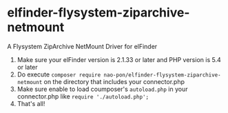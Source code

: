 # elfinder-flysystem-ziparchive-netmount
A Flysystem ZipArchive NetMount Driver for elFinder

1. Make sure your elFinder version is 2.1.33 or later and PHP version is 5.4 or later
2. Do execute `composer require nao-pon/elfinder-flysystem-ziparchive-netmount` on the directory that includes your connector.php
4. Make sure enable to load coumposer's `autoload.php` in your connector.php like `require './autoload.php';`
4. That's all!
